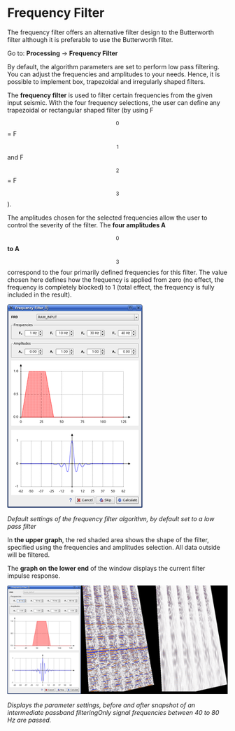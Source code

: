 # Frequency Filter

The frequency filter offers an alternative filter design to the Butterworth filter although it is preferable to use the Butterworth filter.

Go to: **Processing** → **Frequency Filter**

By default, the algorithm parameters are set to perform low pass filtering. You can adjust the frequencies and amplitudes to your needs. Hence, it is possible to implement box, trapezoidal and irregularly shaped filters.

The **frequency filter** is used to filter certain frequencies from the given input seismic. With the four frequency selections, the user can define any trapezoidal or rectangular shaped filter \(by using F$$_0$$ = F$$_1$$ and F$$_2$$ = F$$_3$$\).

The amplitudes chosen for the selected frequencies allow the user to control the severity of the filter. The **four amplitudes A**$$_0$$ **to A**$$_3$$ correspond to the four primarily defined frequencies for this filter. The value chosen here defines how the frequency is applied from zero \(no effect, the frequency is completely blocked\) to 1 \(total effect, the frequency is fully included in the result\).

![](../../.gitbook/assets/017_processing.png)

_Default settings of the frequency filter algorithm, by default set to a low pass filter_

In **the upper graph**, the red shaded area shows the shape of the filter, specified using the frequencies and amplitudes selection. All data outside will be filtered.

The **graph on the lower end** of the window displays the current filter impulse response.

![](../../.gitbook/assets/018_processing.png)

_Displays the parameter settings, before and after snapshot of an intermediate passband filteringOnly signal frequencies between 40 to 80 Hz are passed._

